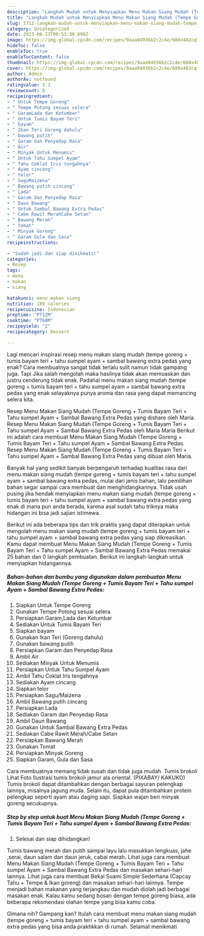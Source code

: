 ```yaml
---
description: "Langkah Mudah untuk Menyiapkan Menu Makan Siang Mudah (Tempe Goreng + Tumis Bayam Teri + Tahu sumpel Ayam + Sambal Bawang Extra Pedas yang Lezat Sekali"
title: "Langkah Mudah untuk Menyiapkan Menu Makan Siang Mudah (Tempe Goreng + Tumis Bayam Teri + Tahu sumpel Ayam + Sambal Bawang Extra Pedas yang Lezat Sekali"
slug: 1712-langkah-mudah-untuk-menyiapkan-menu-makan-siang-mudah-tempe-goreng-tumis-bayam-teri-tahu-sumpel-ayam-sambal-bawang-extra-pedas-yang-lezat-sekali
category: Uncategorized
date: 2023-06-23T00:51:30.698Z
image: https://img-global.cpcdn.com/recipes/9aaa04936b2c2c4e/680x482cq70/menu-makan-siang-mudah-tempe-goreng-tumis-bayam-teri-tahu-sumpel-ayam-sambal-bawang-extra-ped-foto-resep-utama.jpg
hideToc: false
enableToc: true
enableTocContent: false
thumbnail: https://img-global.cpcdn.com/recipes/9aaa04936b2c2c4e/680x482cq70/menu-makan-siang-mudah-tempe-goreng-tumis-bayam-teri-tahu-sumpel-ayam-sambal-bawang-extra-ped-foto-resep-utama.jpg
cover: https://img-global.cpcdn.com/recipes/9aaa04936b2c2c4e/680x482cq70/menu-makan-siang-mudah-tempe-goreng-tumis-bayam-teri-tahu-sumpel-ayam-sambal-bawang-extra-ped-foto-resep-utama.jpg
author: Admin
authorAv: notfound
ratingvalue: 3.3
reviewcount: 8
recipeingredient:
- " Untuk Tempe Goreng"
- " Tempe Potong sesuai selera"
- " GaramLada dan Ketumbar"
- " Untuk Tumis Bayam Teri"
- " bayam"
- " Ikan Teri Goreng dahulu"
- " bawang putih"
- " Garam dan Penyedap Rasa"
- " Air"
- " Minyak Untuk Menumis"
- " Untuk Tahu Sumpel Ayam"
- " Tahu Coklat Iris tengahnya"
- " Ayam cincang"
- " telor"
- " SaguMaizena"
- " Bawang putih cincang"
- " Lada"
- " Garam dan Penyedap Rasa"
- " Daun Bawang"
- " Untuk Sambal Bawang Extra Pedas"
- " Cabe Rawit MerahCabe Setan"
- " Bawang Merah"
- " Tomat"
- " Minyak Goreng"
- " Garam Gula dan Sasa"
recipeinstructions:

- "Sudah jadi dan siap dinikmati!"
categories:
- Resep
tags:
- menu
- makan
- siang

katakunci: menu makan siang 
nutrition: 189 calories
recipecuisine: Indonesian
preptime: "PT12M"
cooktime: "PT60M"
recipeyield: "2"
recipecategory: Dessert

---
```



Lagi mencari inspirasi resep menu makan siang mudah (tempe goreng + tumis bayam teri + tahu sumpel ayam + sambal bawang extra pedas yang enak? Cara membuatnya sangat tidak terlalu sulit namun tidak gampang juga. Tapi Jika salah mengolah maka hasilnya tidak akan memuaskan dan justru cenderung tidak enak. Padahal menu makan siang mudah (tempe goreng + tumis bayam teri + tahu sumpel ayam + sambal bawang extra pedas yang enak selayaknya punya aroma dan rasa yang dapat memancing selera kita.


Resep Menu Makan Siang Mudah (Tempe Goreng + Tumis Bayam Teri + Tahu sumpel Ayam + Sambal Bawang Extra Pedas yang dishare oleh Maria. Resep Menu Makan Siang Mudah (Tempe Goreng + Tumis Bayam Teri + Tahu sumpel Ayam + Sambal Bawang Extra Pedas oleh Maria Maria Berikut ini adalah cara membuat Menu Makan Siang Mudah (Tempe Goreng + Tumis Bayam Teri + Tahu sumpel Ayam + Sambal Bawang Extra Pedas. Resep Menu Makan Siang Mudah (Tempe Goreng + Tumis Bayam Teri + Tahu sumpel Ayam + Sambal Bawang Extra Pedas yang dibuat oleh Maria.

Banyak hal yang sedikit banyak berpengaruh terhadap kualitas rasa dari menu makan siang mudah (tempe goreng + tumis bayam teri + tahu sumpel ayam + sambal bawang extra pedas, mulai dari jenis bahan, lalu pemilihan bahan segar sampai cara membuat dan menghidangkannya. Tidak usah pusing jika hendak menyiapkan menu makan siang mudah (tempe goreng + tumis bayam teri + tahu sumpel ayam + sambal bawang extra pedas yang enak di mana pun anda berada, karena asal sudah tahu triknya maka hidangan ini bisa jadi sajian istimewa.


Berikut ini ada beberapa tips dan trik praktis yang dapat diterapkan untuk mengolah menu makan siang mudah (tempe goreng + tumis bayam teri + tahu sumpel ayam + sambal bawang extra pedas yang siap dikreasikan. Kamu dapat membuat Menu Makan Siang Mudah (Tempe Goreng + Tumis Bayam Teri + Tahu sumpel Ayam + Sambal Bawang Extra Pedas memakai 25 bahan dan 0 langkah pembuatan. Berikut ini langkah-langkah untuk menyiapkan hidangannya.

<!--inarticleads1-->

##### Bahan-bahan dan bumbu yang digunakan dalam pembuatan Menu Makan Siang Mudah (Tempe Goreng + Tumis Bayam Teri + Tahu sumpel Ayam + Sambal Bawang Extra Pedas:

1. Siapkan  Untuk Tempe Goreng
1. Gunakan  Tempe Potong sesuai selera
1. Persiapkan  Garam,Lada dan Ketumbar
1. Sediakan  Untuk Tumis Bayam Teri
1. Siapkan  bayam
1. Gunakan  Ikan Teri (Goreng dahulu)
1. Gunakan  bawang putih
1. Persiapkan  Garam dan Penyedap Rasa
1. Ambil  Air
1. Sediakan  Minyak Untuk Menumis
1. Persiapkan  Untuk Tahu Sumpel Ayam
1. Ambil  Tahu Coklat Iris tengahnya
1. Sediakan  Ayam cincang
1. Siapkan  telor
1. Persiapkan  Sagu/Maizena
1. Ambil  Bawang putih cincang
1. Persiapkan  Lada
1. Sediakan  Garam dan Penyedap Rasa
1. Ambil  Daun Bawang
1. Gunakan  Untuk Sambal Bawang Extra Pedas
1. Sediakan  Cabe Rawit Merah/Cabe Setan
1. Persiapkan  Bawang Merah
1. Gunakan  Tomat
1. Persiapkan  Minyak Goreng
1. Siapkan  Garam, Gula dan Sasa


Cara membuatnya memang tidak susah dan tidak juga mudah. Tumis brokoli Lihat Foto Ilustrasi tumis brokoli jamur ala oriental. (PIXABAY/ KAKUKO) Tumis brokoli dapat ditambahkan dengan berbagai sayuran pelengkap lainnya, misalnya jagung muda. Selain itu, dapat pula ditambahkan protein pelengkap seperti ayam atau daging sapi. Siapkan wajan beri minyak goreng secukupnya. 

<!--inarticleads2-->

##### Step by step untuk buat Menu Makan Siang Mudah (Tempe Goreng + Tumis Bayam Teri + Tahu sumpel Ayam + Sambal Bawang Extra Pedas:


1. Selesai dan siap dihidangkan!

Tumis bawang merah dan putih sampai layu lalu masukkan lengkuas, jahe ,serai, daun salam dan daun jeruk, cabai merah. Lihat juga cara membuat Menu Makan Siang Mudah (Tempe Goreng + Tumis Bayam Teri + Tahu sumpel Ayam + Sambal Bawang Extra Pedas dan masakan sehari-hari lainnya. Lihat juga cara membuat Bekal Suami Simple Sederhana (Capcay Tahu + Tempe &amp; Ikan goreng) dan masakan sehari-hari lainnya. Tempe menjadi bahan makanan yang terjangkau dan mudah diolah jadi berbagai masakan enak. Kalau kamu sedang bosan dengan tempe goreng biasa, ada beberapa rekomendasi olahan tempe yang bisa kamu coba. 

Gimana nih? Gampang kan? Itulah cara membuat menu makan siang mudah (tempe goreng + tumis bayam teri + tahu sumpel ayam + sambal bawang extra pedas yang bisa anda praktikkan di rumah. Selamat menikmati
